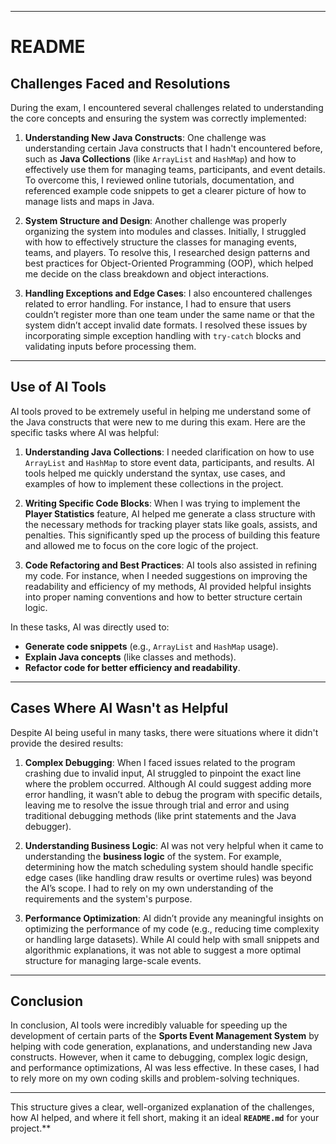 
---

# README

## Challenges Faced and Resolutions

During the exam, I encountered several challenges related to understanding the core concepts and ensuring the system was correctly implemented:

1. **Understanding New Java Constructs**: One challenge was understanding certain Java constructs that I hadn't encountered before, such as **Java Collections** (like `ArrayList` and `HashMap`) and how to effectively use them for managing teams, participants, and event details. To overcome this, I reviewed online tutorials, documentation, and referenced example code snippets to get a clearer picture of how to manage lists and maps in Java.

2. **System Structure and Design**: Another challenge was properly organizing the system into modules and classes. Initially, I struggled with how to effectively structure the classes for managing events, teams, and players. To resolve this, I researched design patterns and best practices for Object-Oriented Programming (OOP), which helped me decide on the class breakdown and object interactions.

3. **Handling Exceptions and Edge Cases**: I also encountered challenges related to error handling. For instance, I had to ensure that users couldn’t register more than one team under the same name or that the system didn’t accept invalid date formats. I resolved these issues by incorporating simple exception handling with `try-catch` blocks and validating inputs before processing them.

---

## Use of AI Tools

AI tools proved to be extremely useful in helping me understand some of the Java constructs that were new to me during this exam. Here are the specific tasks where AI was helpful:

1. **Understanding Java Collections**: I needed clarification on how to use `ArrayList` and `HashMap` to store event data, participants, and results. AI tools helped me quickly understand the syntax, use cases, and examples of how to implement these collections in the project.

2. **Writing Specific Code Blocks**: When I was trying to implement the **Player Statistics** feature, AI helped me generate a class structure with the necessary methods for tracking player stats like goals, assists, and penalties. This significantly sped up the process of building this feature and allowed me to focus on the core logic of the project.

3. **Code Refactoring and Best Practices**: AI tools also assisted in refining my code. For instance, when I needed suggestions on improving the readability and efficiency of my methods, AI provided helpful insights into proper naming conventions and how to better structure certain logic.

In these tasks, AI was directly used to:
- **Generate code snippets** (e.g., `ArrayList` and `HashMap` usage).
- **Explain Java concepts** (like classes and methods).
- **Refactor code for better efficiency and readability**.

---

## Cases Where AI Wasn't as Helpful

Despite AI being useful in many tasks, there were situations where it didn't provide the desired results:

1. **Complex Debugging**: When I faced issues related to the program crashing due to invalid input, AI struggled to pinpoint the exact line where the problem occurred. Although AI could suggest adding more error handling, it wasn’t able to debug the program with specific details, leaving me to resolve the issue through trial and error and using traditional debugging methods (like print statements and the Java debugger).

2. **Understanding Business Logic**: AI was not very helpful when it came to understanding the **business logic** of the system. For example, determining how the match scheduling system should handle specific edge cases (like handling draw results or overtime rules) was beyond the AI’s scope. I had to rely on my own understanding of the requirements and the system's purpose.

3. **Performance Optimization**: AI didn’t provide any meaningful insights on optimizing the performance of my code (e.g., reducing time complexity or handling large datasets). While AI could help with small snippets and algorithmic explanations, it was not able to suggest a more optimal structure for managing large-scale events.

---

## Conclusion

In conclusion, AI tools were incredibly valuable for speeding up the development of certain parts of the **Sports Event Management System** by helping with code generation, explanations, and understanding new Java constructs. However, when it came to debugging, complex logic design, and performance optimizations, AI was less effective. In these cases, I had to rely more on my own coding skills and problem-solving techniques.

---

This structure gives a clear, well-organized explanation of the challenges, how AI helped, and where it fell short, making it an ideal **`README.md`** for your project.**